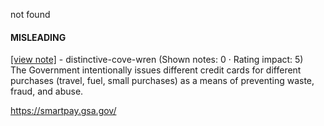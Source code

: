 not found

#### MISLEADING

[[view note]](https://x.com/i/birdwatch/n/1899339833983545714) - distinctive-cove-wren (Shown notes: 0 · Rating impact: 5)\
The Government intentionally issues different credit cards for different purchases (travel, fuel, small purchases) as a means of preventing waste, fraud, and abuse. 

https://smartpay.gsa.gov/
